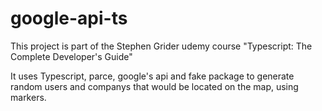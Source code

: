 # google-api-ts

This project is part of the Stephen Grider udemy course "Typescript: The Complete Developer's Guide"

It uses Typescript, parce, google's api and fake package to generate random users and companys that would be located on the map, using markers.

